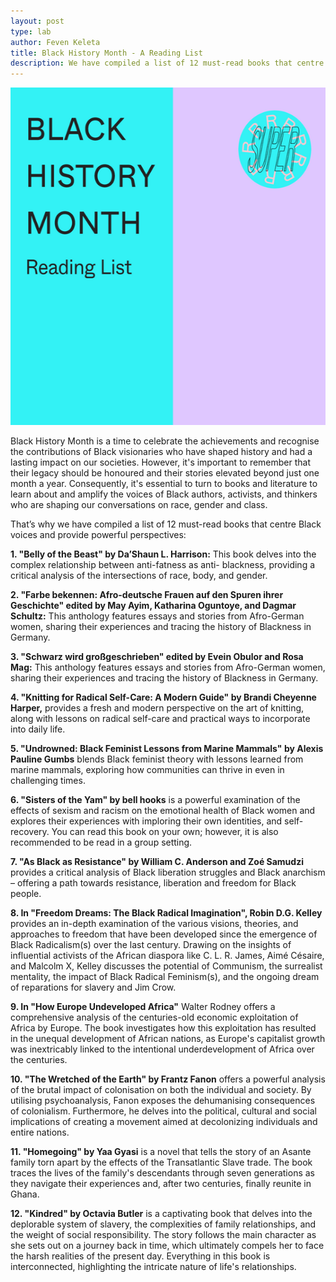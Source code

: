 ```yaml
---
layout: post
type: lab
author: Feven Keleta
title: Black History Month - A Reading List
description: We have compiled a list of 12 must-read books that centre Black voices and provide powerful perspectives
---
```



<img src="/assets/img/blog/bhm reading list small.png" alt="Das Bild zeigt ein rosa und türksifarbenen Kasten mit dem SUPERRR Lab Logo oben rechts, auf der linken Seite steht geschrieben Black History Month Reading List" width="540" height="540">

<p>
Black History Month is a time to celebrate the achievements and recognise the contributions of Black visionaries who have shaped history and had a lasting impact on our societies. However, it's important to remember that their legacy should be honoured and their stories elevated beyond just one month a year. Consequently, it's essential to turn to books and literature to learn about and amplify the voices of Black authors, activists, and thinkers who are shaping our conversations on race, gender and class.</p>
  
<p>That’s why we have compiled a list of 12 must-read books that centre Black voices and provide powerful perspectives:</p>

<p>
<b>1. "Belly of the Beast" by Da’Shaun L. Harrison:</b>
This book delves into the complex relationship between anti-fatness as anti- blackness, providing a critical analysis of the intersections of race, body, and gender.</p>

<p>
<b>2. "Farbe bekennen: Afro-deutsche Frauen auf den Spuren ihrer Geschichte"
edited by May Ayim, Katharina Oguntoye, and Dagmar Schultz:</b>
This anthology features essays and stories from Afro-German women, sharing their experiences and tracing the history of Blackness in Germany.
</p>

<p>
<b>3. "Schwarz wird großgeschrieben" edited by Evein Obulor and Rosa Mag:</b>
This anthology features essays and stories from Afro-German women, sharing their experiences and tracing the history of Blackness in Germany.
</p>

<p>
<b>4. "Knitting for Radical Self-Care: A Modern Guide" by Brandi Cheyenne Harper,</b>
provides a fresh and modern perspective on the art of knitting, along with lessons on radical self-care and practical ways to incorporate into daily life.</p>

<p>
<b>5. "Undrowned: Black Feminist Lessons from Marine Mammals" by Alexis Pauline Gumbs</b>
blends Black feminist theory with lessons learned from marine mammals, exploring how communities can thrive in even in challenging times.</p>

<p>
<b>6. "Sisters of the Yam" by bell hooks</b>
is a powerful examination of the effects of sexism and racism on the emotional health of Black women and explores their experiences with imploring their own identities, and self-recovery. You can read this book on your own; however, it is also recommended to be read in a group setting.</p>

<p>
<b>7. "As Black as Resistance" by William C. Anderson and Zoé Samudzi </b>
provides a critical analysis of Black liberation struggles and Black anarchism – offering a path towards resistance, liberation and freedom for Black people.</p>

<p>
<b>8. In "Freedom Dreams: The Black Radical Imagination", Robin D.G. Kelley</b>
provides an in-depth examination of the various visions, theories, and approaches to freedom that have been developed since the emergence of Black Radicalism(s) over the last century. Drawing on the insights of influential activists of the African diaspora like C. L. R. James, Aimé Césaire, and Malcolm X, Kelley discusses the potential of Communism, the surrealist mentality, the impact of Black Radical Feminism(s), and the ongoing dream of reparations for slavery and Jim Crow.</p>

<p>
<b>9. In "How Europe Undeveloped Africa"</b>
Walter Rodney offers a comprehensive analysis of the centuries-old economic exploitation of Africa by Europe. The book investigates how this exploitation has resulted in the unequal development of African nations, as Europe's capitalist growth was inextricably linked to the intentional underdevelopment of Africa over the centuries.</p>

<p>
<b>10. "The Wretched of the Earth" by Frantz Fanon</b>
offers a powerful analysis of the brutal impact of colonisation on both the individual and society. By utilising psychoanalysis, Fanon exposes the dehumanising consequences of colonialism. Furthermore, he delves into the political, cultural and social implications of creating a movement aimed at decolonizing individuals and entire nations.</p>

<p>
<b>11. "Homegoing" by Yaa Gyasi</b>
is a novel that tells the story of an Asante family torn apart by the effects of the Transatlantic Slave trade. The book traces the lives of the family's descendants through seven generations as they navigate their experiences and, after two centuries, finally reunite in Ghana.</p>

<p>
<b>12. "Kindred" by Octavia Butler</b>
is a captivating book that delves into the deplorable system of slavery, the complexities of family relationships, and the weight of social responsibility. The story follows the main character as she sets out on a journey back in time, which ultimately compels her to face the harsh realities of the present day. Everything in this book is interconnected, highlighting the intricate nature of life's relationships.</p>
